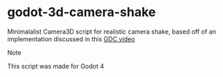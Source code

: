 # godot-3d-camera-shake
Minimalalist Camera3D script for realistic camera shake, based off of an implementation discussed in this [GDC video](https://youtu.be/tu-Qe66AvtY?si=YpmcTn_-Flh5qUOh)

> [!NOTE]
> This script was made for Godot 4
